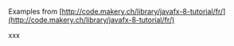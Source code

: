 
Examples from [http://code.makery.ch/library/javafx-8-tutorial/fr/](http://code.makery.ch/library/javafx-8-tutorial/fr/)

xxx